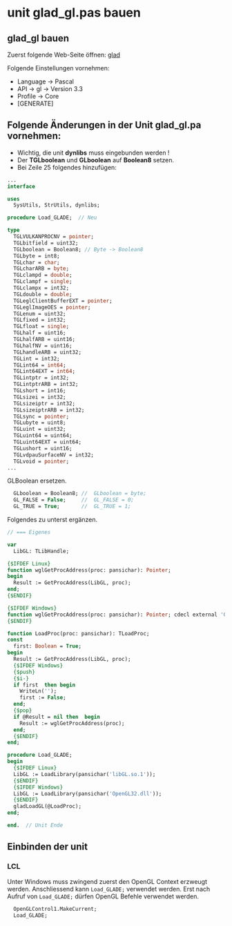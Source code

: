 # unit glad_gl.pas bauen

## glad_gl bauen

Zuerst folgende Web-Seite öffnen: [glad](https://glad.dav1d.de/)

Folgende Einstellungen vornehmen:
  
* Language -> Pascal
* API -> gl ->   Version 3.3
* Profile -> Core
* [GENERATE]

## Folgende Änderungen in der Unit glad_gl.pa vornehmen:
* Wichtig, die unit **dynlibs** muss eingebunden werden !
* Der **TGLboolean** und **GLboolean** auf **Boolean8** setzen.
* Bei Zeile 25 folgendes hinzufügen:
```pascal
...
interface

uses
  SysUtils, StrUtils, dynlibs;

procedure Load_GLADE;  // Neu

type
  TGLVULKANPROCNV = pointer;
  TGLbitfield = uint32;
  TGLboolean = Boolean8; // Byte -> Boolean8
  TGLbyte = int8;
  TGLchar = char;
  TGLcharARB = byte;
  TGLclampd = double;
  TGLclampf = single;
  TGLclampx = int32;
  TGLdouble = double;
  TGLeglClientBufferEXT = pointer;
  TGLeglImageOES = pointer;
  TGLenum = uint32;
  TGLfixed = int32;
  TGLfloat = single;
  TGLhalf = uint16;
  TGLhalfARB = uint16;
  TGLhalfNV = uint16;
  TGLhandleARB = uint32;
  TGLint = int32;
  TGLint64 = int64;
  TGLint64EXT = int64;
  TGLintptr = int32;
  TGLintptrARB = int32;
  TGLshort = int16;
  TGLsizei = int32;
  TGLsizeiptr = int32;
  TGLsizeiptrARB = int32;
  TGLsync = pointer;
  TGLubyte = uint8;
  TGLuint = uint32;
  TGLuint64 = uint64;
  TGLuint64EXT = uint64;
  TGLushort = uint16;
  TGLvdpauSurfaceNV = int32;
  TGLvoid = pointer;
...
```

GLBoolean ersetzen.
```pascal
  GLboolean = Boolean8; //  GLboolean = byte;
  GL_FALSE = False;     //  GL_FALSE = 0;
  GL_TRUE = True;       //  GL_TRUE = 1;
```


Folgendes zu unterst ergänzen.
```pascal
// === Eigenes

var
  LibGL: TLibHandle;

{$IFDEF Linux}
function wglGetProcAddress(proc: pansichar): Pointer;
begin
  Result := GetProcAddress(LibGL, proc);
end;
{$ENDIF}

{$IFDEF Windows}
function wglGetProcAddress(proc: pansichar): Pointer; cdecl external 'OpenGL32.dll';
{$ENDIF}

function LoadProc(proc: pansichar): TLoadProc;
const
  first: Boolean = True;
begin
  Result := GetProcAddress(LibGL, proc);
  {$IFDEF Windows}
  {$push}
  {$i-}
  if first  then begin
    WriteLn('');
    first := False;
  end;
  {$pop}
  if @Result = nil then  begin
    Result := wglGetProcAddress(proc);
  end;
  {$ENDIF}
end;

procedure Load_GLADE;
begin
  {$IFDEF Linux}
  LibGL := LoadLibrary(pansichar('libGL.so.1'));
  {$ENDIF}
  {$IFDEF Windows}
  LibGL := LoadLibrary(pansichar('OpenGL32.dll'));
  {$ENDIF}
  gladLoadGL(@LoadProc);
end;

end.  // Unit Ende
```

## Einbinden der unit
### LCL
Unter Windows muss zwingend zuerst den OpenGL Context erzweugt werden.
Anschliessend kann `Load_GLADE;` verwendet werden.
Erst nach Aufruf von `Load_GLADE;` dürfen OpenGL Befehle verwendet werden.
```pascal
  OpenGLControl1.MakeCurrent;
  Load_GLADE;
```





